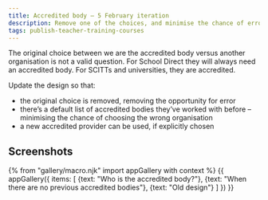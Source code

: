 ```yaml
---
title: Accredited body – 5 February iteration
description: Remove one of the choices, and minimise the chance of error.
tags: publish-teacher-training-courses
---
```

The original choice between we are the accredited body versus another organisation is not a valid question. For School Direct they will always need an accredited body. For SCITTs and universities, they are accredited.

Update the design so that:

* the original choice is removed, removing the opportunity for error
* there’s a default list of accredited bodies they’ve worked with before – minimising the chance of choosing the wrong organisation
* a new accredited provider can be used, if explicitly chosen

## Screenshots

{% from "gallery/macro.njk" import appGallery with context %}
{{ appGallery({
  items: [
    {text: "Who is the accredited body?"},
    {text: "When there are no previous accredited bodies"},
    {text: "Old design"}
  ]
}) }}

